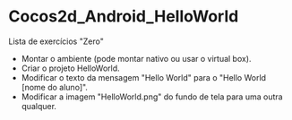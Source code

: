 Cocos2d_Android_HelloWorld
==========================

Lista de exercícios "Zero"

- Montar o ambiente (pode montar nativo ou usar o virtual box).
- Criar o projeto HelloWorld.
- Modificar o texto da mensagem "Hello World" para o "Hello World [nome do aluno]".
- Modificar a imagem "HelloWorld.png" do fundo de tela para uma outra qualquer.

